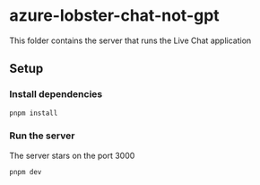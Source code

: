 # azure-lobster-chat-not-gpt

This folder contains the server that runs the Live Chat application

## Setup

### Install dependencies

```bash
pnpm install
```

### Run the server

The server stars on the port 3000

```bash
pnpm dev
```

